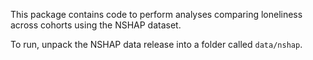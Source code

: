 This package contains code to perform analyses comparing loneliness across
cohorts using the NSHAP dataset.

To run, unpack the NSHAP data release into a folder called ``data/nshap``.
